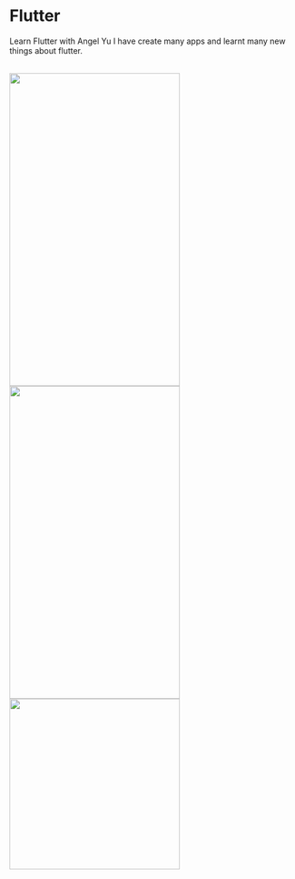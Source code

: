 # Flutter
Learn Flutter with Angel Yu
I have create many apps and learnt many new things about flutter.
<br/><br/>

<img src="https://github.com/Dheer08/Flutter-Development/blob/master/Demo%20of%20all%20apps/becomerich.jpg" width="300" height="550">  <img src="https://github.com/Dheer08/Flutter-Development/blob/master/Demo%20of%20all%20apps/Challenge-Poor.jpg" width="300" height="550">
<img src = "https://github.com/Dheer08/Flutter-Development/blob/master/Demo%20of%20all%20apps/A%20visting%20card.jpeg" width="300" heigth="550">




